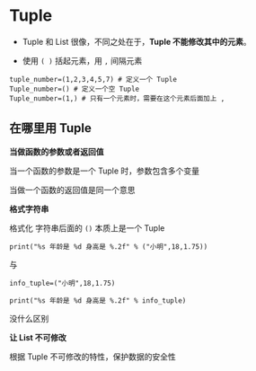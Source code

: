 # Tuple

- Tuple 和 List 很像，不同之处在于，**Tuple 不能修改其中的元素**。

- 使用 `( )` 括起元素，用 `,` 间隔元素

```
tuple_number=(1,2,3,4,5,7) # 定义一个 Tuple
Tuple_number=() # 定义一个空 Tuple
Tuple_number=(1,) # 只有一个元素时，需要在这个元素后面加上 ,
```

## 在哪里用 Tuple

**当做函数的参数或者返回值**

当一个函数的参数是一个 Tuple 时，参数包含多个变量

当做一个函数的返回值是同一个意思

**格式字符串**

格式化   字符串后面的 `()` 本质上是一个 Tuple

```
print("%s 年龄是 %d 身高是 %.2f" % ("小明",18,1.75))
```

与

```
info_tuple=("小明",18,1.75)

print("%s 年龄是 %d 身高是 %.2f" % info_tuple)
```

没什么区别

**让 List 不可修改**

根据 Tuple 不可修改的特性，保护数据的安全性